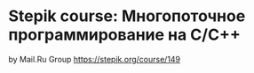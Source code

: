 # Stepik course: Многопоточное программирование на С/С++
by Mail.Ru Group
https://stepik.org/course/149
